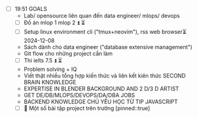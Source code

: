 
- [ ] 19:51 
	GOALS
	- Lab/ opensource liên quan đến data engineer/ mlops/ devops
	- [ ] Đồ án mlop 1 mlop 2  ⏫ ⏳ 
	- [ ] Setup linux environment cli ("tmux+neovim"), rss web browser⏳ 2024-12-08 
	- Sách dành cho data engineer ("database extensive management")
	- Git flow cho những project cần làm 
	- [ ] Thi ielts 7.5  ⏫ ⏳ 
	- Problem solving  + IQ 
	- Viết thật nhiều tổng hợp kiến thức và liên kết kiên thức SECOND BRAIN KNOWLEDGE 
	- EXPERTISE IN BLENDER BACKGROUND AND 2 D/3 D ARTIST 
	- GET DE/DB/MLOPS/DEVOPS/DA/DBA JOBS
	- BACKEND KNOWLEDGE CHỦ YẾU HỌC TỪ TIP JAVASCRIPT
	- [ ] 📅 Một số bài tập project trên trường
	[pinned::true]